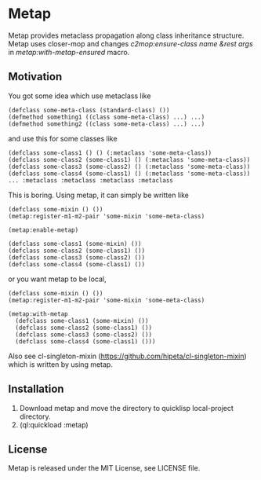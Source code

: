 # Metap

Metap provides metaclass propagation along class inheritance structure.
Metap uses closer-mop and changes *c2mop:ensure-class name &rest args* in *metap:with-metap-ensured* macro.

## Motivation

You got some idea which use metaclass like

```
(defclass some-meta-class (standard-class) ())
(defmethod something1 ((class some-meta-class) ...) ...)
(defmethod something2 ((class some-meta-class) ...) ...)
```

and use this for some classes like

```
(defclass some-class1 () () (:metaclass 'some-meta-class))
(defclass some-class2 (some-class1) () (:metaclass 'some-meta-class))
(defclass some-class3 (some-class2) () (:metaclass 'some-meta-class))
(defclass some-class4 (some-class1) () (:metaclass 'some-meta-class))
... :metaclass :metaclass :metaclass :metaclass
```

This is boring.
Using metap, it can simply be written like

```
(defclass some-mixin () ())
(metap:register-m1-m2-pair 'some-mixin 'some-meta-class)

(metap:enable-metap)

(defclass some-class1 (some-mixin) ())
(defclass some-class2 (some-class1) ())
(defclass some-class3 (some-class2) ())
(defclass some-class4 (some-class1) ())
```

or you want metap to be local, 

```
(defclass some-mixin () ())
(metap:register-m1-m2-pair 'some-mixin 'some-meta-class)

(metap:with-metap
  (defclass some-class1 (some-mixin) ())
  (defclass some-class2 (some-class1) ())
  (defclass some-class3 (some-class2) ())
  (defclass some-class4 (some-class1) ()))
```

Also see cl-singleton-mixin (https://github.com/hipeta/cl-singleton-mixin) which is written by using metap.

## Installation

1. Download metap and move the directory to quicklisp local-project directory.
1. (ql:quickload :metap)

## License

Metap is released under the MIT License, see LICENSE file.

